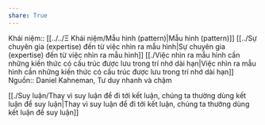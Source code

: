 ```yaml
---
share: True
---
```

Khái niệm:: [[../../Ξ Khái niệm/Mẫu hình (pattern)|Mẫu hình (pattern)]]
[[../Sự chuyên gia (expertise) đến từ việc nhìn ra mẫu hình|Sự chuyên gia (expertise) đến từ việc nhìn ra mẫu hình]]
[[./Việc nhìn ra mẫu hình cần những kiến thức có cấu trúc được lưu trong trí nhớ dài hạn|Việc nhìn ra mẫu hình cần những kiến thức có cấu trúc được lưu trong trí nhớ dài hạn]] 
Nguồn:: Daniel Kahneman, Tư duy nhanh và chậm

[[./Suy luận/Thay vì suy luận để đi tới kết luận, chúng ta thường dùng kết luận để suy luận|Thay vì suy luận để đi tới kết luận, chúng ta thường dùng kết luận để suy luận]]